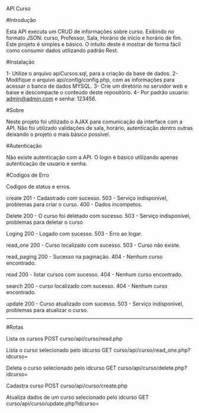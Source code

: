 API Curso

#Introdução

Esta API executa um CRUD de informações sobre curso. 
Exibindo no formato JSON: curso, Professor, Sala, Horário de início e horário de fim. 
Este projeto é simples e básico. 
O intuito deste é mostrar de forma fácil como consumir dados utilizando padrão Rest.

#Instalação

1- Utilize o arquivo apiCursos.sql, para a criação da base de dados.
2- Modifique o arquivo api/config/config.php, com as informações para acessar o banco de dados MYSQL.
3- Crie um diretório no servidor web e baixe e descompacte o conteúdo deste repositório.
4- Por padrão usuario: admin@admin.com e senha: 123456.

#Sobre

Neste projeto foi utilizado o AJAX para comunicação da interface com a API. 
Não foi utilizado validações de sala, horário, autenticação dentro outras deixando o projeto o mais básico possível.

#Autenticação

Não existe autenticação com a API. O login é básico utilizando apenas autenticação de usuario e senha.

#Codigos de Erro

Codigos de status e erros.

create
201 - Cadastrado com sucesso. 
503 - Serviço indisponível, problemas para criar o curso. 
400 - Dados incompetos.

Delete
200 - O curso foi deletado com sucesso. 
503 - Serviço indisponível, problemas para deletar o curso

Loging
200 - Logado com sucesso. 
503 - Erro ao logar.

read_one
200 - Curso localizado com sucesso. 
503 - Curso não existe.

read_paging
200 - Sucesso na paginação. 
404 - Nenhum curso encontrado.

read
200 - listar cursos com sucesso. 
404 - Nenhum curso encontrado.

search
200 - curso localizado com sucesso. 
404 - Nenhum curso encontrado.

update
200 - Curso atualizado com sucesso. 
503 - Serviço indisponível, problemas para atualizar o curso.

----------------------------------------------------
#Rotas

Lista os cursos
POST curso/api/curso/read.php

Lista o curso selecionado pelo idcurso
GET curso/api/curso/read_one.php?idcurso=

Deleta o curso selecionado pelo idcurso
GET curso/api/curso/delete.php?idcurso=

Cadastra curso
POST curso/api/curso/create.php

Atualiza dados de um curso selecionado pelo idcurso
GET curso/api/curso/update.php?idcurso=
